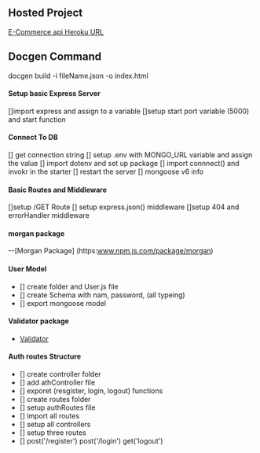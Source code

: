 ## Hosted Project 

[E-Commerce api Heroku URL]()

## Docgen Command

docgen build -i fileName.json -o index.html

#### Setup basic Express Server

[]import express and  assign to a variable
[]setup start port variable (5000) and  start function 

#### Connect To DB

[] get connection string 
[]  setup .env with MONGO_URL variable and assign the value 
[] import dotenv and  set up package
[]  import connnect() and  invokr in the starter 
[]  restart the server
[]  mongoose v6 info


#### Basic Routes and  Middleware
[]setup  /GET Route 
[] setup express.json() middleware 
[]setup 404 and errorHandler middleware


#### morgan package
--[Morgan Package] (https:www.npm.js.com/package/morgan)

#### User Model 

- [] create  folder and User.js file
- [] create Schema with nam, password, (all typeing)
- [] export mongoose model

#### Validator package 
- [Validator](https//www.npm.js.com/package/validator)

#### Auth routes Structure 
- [] create controller folder 
- [] add athController file
- [] exporet (resgister, login, logout) functions
- [] create routes folder 
- [] setup authRoutes file 
- []  import all routes 
- []  setup all controllers
- []  setup three routes 
- []  post('/register') post('/login') get('logout')
